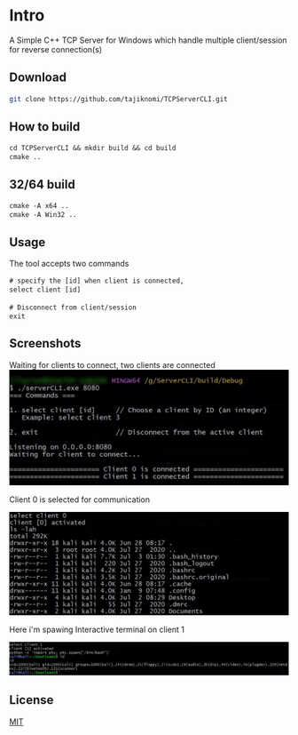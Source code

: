 # Intro

A Simple C++ TCP Server for Windows which handle multiple client/session for reverse connection(s)

## Download

```bash
git clone https://github.com/tajiknomi/TCPServerCLI.git
```
## How to build

```
cd TCPServerCLI && mkdir build && cd build
cmake ..
```

## 32/64 build

```
cmake -A x64 ..
cmake -A Win32 ..
```

## Usage

The tool accepts two commands
```
# specify the [id] when client is connected, 
select client [id]

# Disconnect from client/session
exit
```

## Screenshots
Waiting for clients to connect, two clients are connected
![Alt text](/screenshots/1.JPG?raw=true "Optional Title")

Client 0 is selected for communication

![Alt text](/screenshots/2.JPG?raw=true "Optional Title")

Here i'm spawing Interactive terminal on client 1

![Alt text](/screenshots/3.JPG?raw=true "Optional Title")

## License

[MIT](https://choosealicense.com/licenses/mit/)
